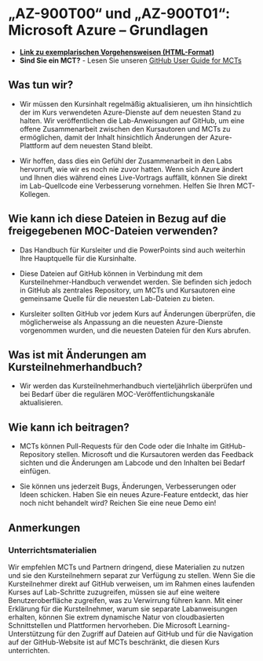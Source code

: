 # „AZ-900T00“ und „AZ-900T01“: Microsoft Azure – Grundlagen

- **[Link zu exemplarischen Vorgehensweisen (HTML-Format)](https://microsoftlearning.github.io/AZ-900T0xDE-MicrosoftAzureFundamentals/)**
- **Sind Sie ein MCT?** - Lesen Sie unseren [GitHub User Guide for MCTs](https://microsoftlearning.github.io/MCT-User-Guide-DE/)

## Was tun wir?

- Wir müssen den Kursinhalt regelmäßig aktualisieren, um ihn hinsichtlich der im Kurs verwendeten Azure-Dienste auf dem neuesten Stand zu halten.  Wir veröffentlichen die Lab-Anweisungen auf GitHub, um eine offene Zusammenarbeit zwischen den Kursautoren und MCTs zu ermöglichen, damit der Inhalt hinsichtlich Änderungen der Azure-Plattform auf dem neuesten Stand bleibt.

- Wir hoffen, dass dies ein Gefühl der Zusammenarbeit in den Labs hervorruft, wie wir es noch nie zuvor hatten. Wenn sich Azure ändert und Ihnen dies während eines Live-Vortrags auffällt, können Sie direkt im Lab-Quellcode eine Verbesserung vornehmen.  Helfen Sie Ihren MCT-Kollegen.

## Wie kann ich diese Dateien in Bezug auf die freigegebenen MOC-Dateien verwenden?

- Das Handbuch für Kursleiter und die PowerPoints sind auch weiterhin Ihre Hauptquelle für die Kursinhalte.

- Diese Dateien auf GitHub können in Verbindung mit dem Kursteilnehmer-Handbuch verwendet werden. Sie befinden sich jedoch in GitHub als zentrales Repository, um MCTs und Kursautoren eine gemeinsame Quelle für die neuesten Lab-Dateien zu bieten.

- Kursleiter sollten GitHub vor jedem Kurs auf Änderungen überprüfen, die möglicherweise als Anpassung an die neuesten Azure-Dienste vorgenommen wurden, und die neuesten Dateien für den Kurs abrufen.

## Was ist mit Änderungen am Kursteilnehmerhandbuch?

- Wir werden das Kursteilnehmerhandbuch vierteljährlich überprüfen und bei Bedarf über die regulären MOC-Veröffentlichungskanäle aktualisieren.

## Wie kann ich beitragen?

- MCTs können Pull-Requests für den Code oder die Inhalte im GitHub-Repository stellen. Microsoft und die Kursautoren werden das Feedback sichten und die Änderungen am Labcode und den Inhalten bei Bedarf einfügen.

- Sie können uns jederzeit Bugs, Änderungen, Verbesserungen oder Ideen schicken.  Haben Sie ein neues Azure-Feature entdeckt, das hier noch nicht behandelt wird?  Reichen Sie eine neue Demo ein!

## Anmerkungen

### Unterrichtsmaterialien

Wir empfehlen MCTs und Partnern dringend, diese Materialien zu nutzen und sie den Kursteilnehmern separat zur Verfügung zu stellen.  Wenn Sie die Kursteilnehmer direkt auf GitHub verweisen, um im Rahmen eines laufenden Kurses auf Lab-Schritte zuzugreifen, müssen sie auf eine weitere Benutzeroberfläche zugreifen, was zu Verwirrung führen kann. Mit einer Erklärung für die Kursteilnehmer, warum sie separate Labanweisungen erhalten, können Sie extrem dynamische Natur von cloudbasierten Schnittstellen und Plattformen hervorheben. Die Microsoft Learning-Unterstützung für den Zugriff auf Dateien auf GitHub und für die Navigation auf der GitHub-Website ist auf MCTs beschränkt, die diesen Kurs unterrichten.
